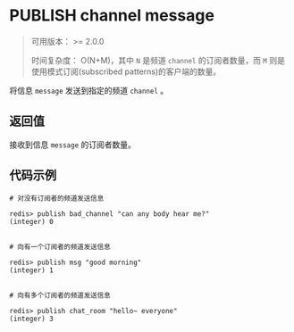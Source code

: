 # PUBLISH channel message

> 可用版本： >= 2.0.0
>
> 时间复杂度： O(N+M)，其中 `N` 是频道 `channel` 的订阅者数量，而 `M` 则是使用模式订阅(subscribed patterns)的客户端的数量。

将信息 `message` 发送到指定的频道 `channel` 。

## 返回值

接收到信息 `message` 的订阅者数量。

## 代码示例

```
# 对没有订阅者的频道发送信息

redis> publish bad_channel "can any body hear me?"
(integer) 0


# 向有一个订阅者的频道发送信息

redis> publish msg "good morning"
(integer) 1


# 向有多个订阅者的频道发送信息

redis> publish chat_room "hello~ everyone"
(integer) 3
```
